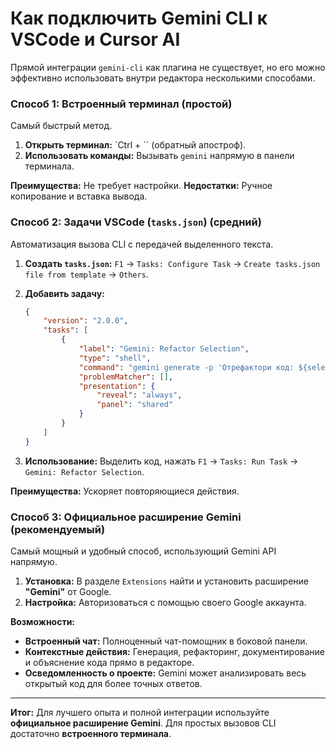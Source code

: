 # Как подключить Gemini CLI к VSCode и Cursor AI

Прямой интеграции `gemini-cli` как плагина не существует, но его можно эффективно использовать внутри редактора несколькими способами.

### Способ 1: Встроенный терминал (простой)

Самый быстрый метод.

1.  **Открыть терминал:** `Ctrl + `` (обратный апостроф).
2.  **Использовать команды:** Вызывать `gemini` напрямую в панели терминала.

**Преимущества:** Не требует настройки.
**Недостатки:** Ручное копирование и вставка вывода.

### Способ 2: Задачи VSCode (`tasks.json`) (средний)

Автоматизация вызова CLI с передачей выделенного текста.

1.  **Создать `tasks.json`:** `F1` -> `Tasks: Configure Task` -> `Create tasks.json file from template` -> `Others`.
2.  **Добавить задачу:**

    ```json
    {
        "version": "2.0.0",
        "tasks": [
            {
                "label": "Gemini: Refactor Selection",
                "type": "shell",
                "command": "gemini generate -p 'Отрефактори код: ${selectedText}'",
                "problemMatcher": [],
                "presentation": {
                    "reveal": "always",
                    "panel": "shared"
                }
            }
        ]
    }
    ```
3.  **Использование:** Выделить код, нажать `F1` -> `Tasks: Run Task` -> `Gemini: Refactor Selection`.

**Преимущества:** Ускоряет повторяющиеся действия.

### Способ 3: Официальное расширение Gemini (рекомендуемый)

Самый мощный и удобный способ, использующий Gemini API напрямую.

1.  **Установка:** В разделе `Extensions` найти и установить расширение **"Gemini"** от Google.
2.  **Настройка:** Авторизоваться с помощью своего Google аккаунта.

**Возможности:**
- **Встроенный чат:** Полноценный чат-помощник в боковой панели.
- **Контекстные действия:** Генерация, рефакторинг, документирование и объяснение кода прямо в редакторе.
- **Осведомленность о проекте:** Gemini может анализировать весь открытый код для более точных ответов.

---
**Итог:** Для лучшего опыта и полной интеграции используйте **официальное расширение Gemini**. Для простых вызовов CLI достаточно **встроенного терминала**.
